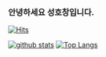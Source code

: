 ### 안녕하세요 성호창입니다.
[![Hits](https://hits.seeyoufarm.com/api/count/incr/badge.svg?url=https%3A%2F%2Fgithub.com%2FHoChangSUNG)](https://hits.seeyoufarm.com)
<!--
**shinplest/shinplest** is a ✨ _special_ ✨ repository because its `README.md` (this file) appears on your GitHub profile.

Here are some ideas to get you started:

- 🔭 I’m currently working on ...
- 🌱 I’m currently learning ...
- 👯 I’m looking to collaborate on ...
- 🤔 I’m looking for help with ...
- 💬 Ask me about ...
- 📫 How to reach me: ...
- 😄 Pronouns: ...
- ⚡ Fun fact: ...
-->

[![github stats](https://github-readme-stats.vercel.app/api?username=HoChangSUNG&show_icons=true&hide_border=true)](https://github.com/HoChangSUNG)
[![Top Langs](https://github-readme-stats.vercel.app/api/top-langs/?username=HoChangSUNG&layout=compact)](https://github.com/HoChangSUNG)
